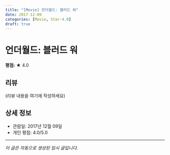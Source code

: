```yaml
---
title: "[Movie] 언더월드: 블러드 워"
date: 2017-12-09
categories: [Movie, Star-4.0]
draft: true
---
```


# 언더월드: 블러드 워

**평점:** ★ 4.0

## 리뷰

(리뷰 내용을 여기에 작성하세요)

## 상세 정보

- 관람일: 2017년 12월 09일
- 개인 평점: 4.0/5.0

---

*이 글은 자동으로 생성된 임시 글입니다.*
